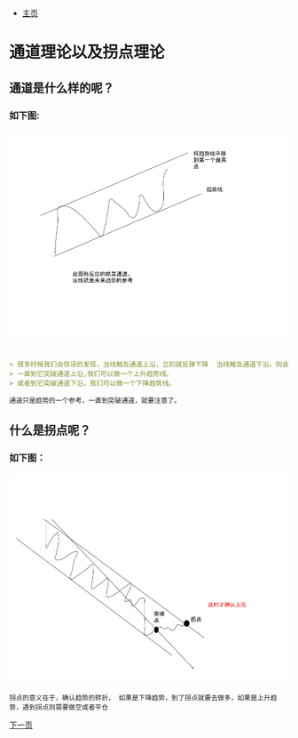 
- [主页](../README.md)

# 通道理论以及拐点理论

## 通道是什么样的呢？

### 如下图:
![Image](../assets/img/通道线.png)

```markdown

> 很多时候我们会惊讶的发现，当线触及通道上沿，立刻就反弹下降  当线触及通道下沿，则会立刻反弹向上。
> 一直到它突破通道上沿,我们可以做一个上升趋势线。
> 或者到它突破通道下沿，我们可以做一个下降趋势线。
```

`通道只是趋势的一个参考，一直到突破通道，就要注意了。`

## 什么是拐点呢？

### 如下图：
![Image](../assets/img/拐点.png)

`拐点的意义在于，确认趋势的转折， 如果是下降趋势，到了拐点就要去做多，如果是上升趋势，遇到拐点则需要做空或者平仓`


[下一页](../什么是趋势中的形态.md)